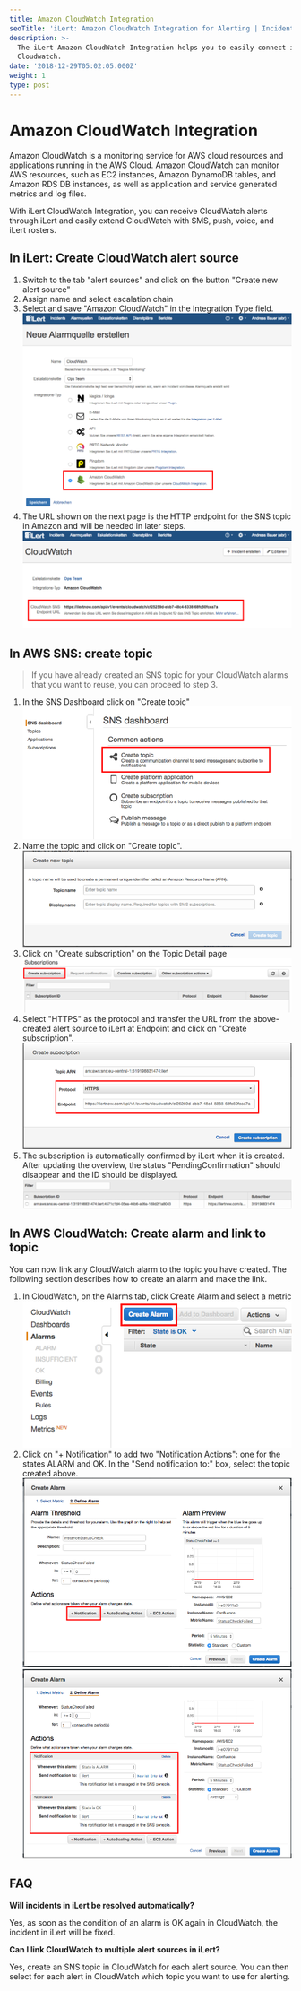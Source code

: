 ```yaml
---
title: Amazon CloudWatch Integration
seoTitle: 'iLert: Amazon CloudWatch Integration for Alerting | Incident Response | Uptime'
description: >-
  The iLert Amazon CloudWatch Integration helps you to easily connect iLert with
  Cloudwatch.
date: '2018-12-29T05:02:05.000Z'
weight: 1
type: post
---
```


# Amazon CloudWatch Integration

Amazon CloudWatch is a monitoring service for AWS cloud resources and applications running in the AWS Cloud. Amazon CloudWatch can monitor AWS resources, such as EC2 instances, Amazon DynamoDB tables, and Amazon RDS DB instances, as well as application and service generated metrics and log files.

With iLert CloudWatch Integration, you can receive CloudWatch alerts through iLert and easily extend CloudWatch with SMS, push, voice, and iLert rosters.

## In iLert: Create CloudWatch alert source <a id="create-alert-source"></a>

1. Switch to the tab "alert sources" and click on the button "Create new alert source"
2. Assign name and select escalation chain
3. Select and save "Amazon CloudWatch" in the Integration Type field. ![](../.gitbook/assets/cw1%20%281%29.png) 
4. The URL shown on the next page is the HTTP endpoint for the SNS topic in Amazon and will be needed in later steps. ![](../.gitbook/assets/cw2.png) 

## In AWS SNS: create topic <a id="create-topic"></a>

> If you have already created an SNS topic for your CloudWatch alarms that you want to reuse, you can proceed to step 3.

1. In the SNS Dashboard click on "Create topic" ![](../.gitbook/assets/cw3.png) 
2. Name the topic and click on "Create topic". ![](../.gitbook/assets/cw4.png) 
3. Click on "Create subscription" on the Topic Detail page ![](../.gitbook/assets/cw5.png) 
4. Select "HTTPS" as the protocol and transfer the URL from the above-created alert source to iLert at Endpoint and click on "Create subscription". ![](../.gitbook/assets/cw6.png) 
5. The subscription is automatically confirmed by iLert when it is created. After updating the overview, the status "PendingConfirmation" should disappear and the ID should be displayed. ![](../.gitbook/assets/cw7.png) 

## In AWS CloudWatch: Create alarm and link to topic <a id="create-alarm"></a>

You can now link any CloudWatch alarm to the topic you have created. The following section describes how to create an alarm and make the link.

1. In CloudWatch, on the Alarms tab, click Create Alarm and select a metric ![](../.gitbook/assets/cw8.png) 
2. Click on "+ Notification" to add two "Notification Actions": one for the states ALARM and OK. In the "Send notification to:" box, select the topic created above.  ![](../.gitbook/assets/cw9.png) ![](../.gitbook/assets/cw10.png) 

## FAQ <a id="faq"></a>

**Will incidents in iLert be resolved automatically?**

Yes, as soon as the condition of an alarm is OK again in CloudWatch, the incident in iLert will be fixed.

**Can I link CloudWatch to multiple alert sources in iLert?**

Yes, create an SNS topic in CloudWatch for each alert source. You can then select for each alert in CloudWatch which topic you want to use for alerting.

